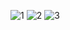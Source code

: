 
![1](https://github.com/user-attachments/assets/26ef266d-9179-4095-bbe3-5540598eb2c8)
![2](https://github.com/user-attachments/assets/fb141204-c89d-46cc-b29b-28f7a4437649)
![3](https://github.com/user-attachments/assets/39b26e0a-84d5-46d9-a167-8250549af744)
